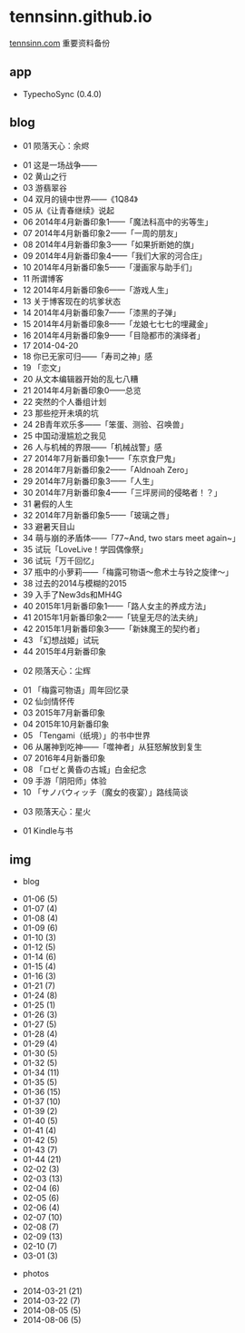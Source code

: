 # tennsinn.github.io
[tennsinn.com](http://tennsinn.com) 重要资料备份

## app
+ TypechoSync (0.4.0)

## blog
+ 01 陨落天心：余烬
 - 01 这是一场战争——
 - 02 黄山之行
 - 03 游翡翠谷
 - 04 双月的镜中世界——《1Q84》
 - 05 从《让青春继续》说起
 - 06 2014年4月新番印象1——「魔法科高中的劣等生」
 - 07 2014年4月新番印象2——「一周的朋友」
 - 08 2014年4月新番印象3——「如果折断她的旗」
 - 09 2014年4月新番印象4——「我们大家的河合庄」
 - 10 2014年4月新番印象5——「漫画家与助手们」
 - 11 所谓博客
 - 12 2014年4月新番印象6——「游戏人生」
 - 13 关于博客现在的坑爹状态
 - 14 2014年4月新番印象7——「漆黑的子弹」
 - 15 2014年4月新番印象8——「龙娘七七七的埋藏金」
 - 16 2014年4月新番印象9——「目隐都市的演绎者」
 - 17 2014-04-20
 - 18 你已无家可归——「寿司之神」感
 - 19 「恋文」
 - 20 从文本编辑器开始的乱七八糟
 - 21 2014年4月新番印象0——总览
 - 22 突然的个人番组计划
 - 23 那些挖开未填的坑
 - 24 2B青年欢乐多——「笨蛋、测验、召唤兽」
 - 25 中国动漫尴尬之我见
 - 26 人与机械的界限——「机械战警」感
 - 27 2014年7月新番印象1——「东京食尸鬼」
 - 28 2014年7月新番印象2——「Aldnoah Zero」
 - 29 2014年7月新番印象3——「人生」
 - 30 2014年7月新番印象4——「三坪房间的侵略者！？」
 - 31 暑假的人生
 - 32 2014年7月新番印象5——「玻璃之唇」
 - 33 避暑天目山
 - 34 萌与崩的矛盾体——「77~And, two stars meet again~」
 - 35 试玩「LoveLive！学园偶像祭」
 - 36 试玩「万千回忆」
 - 37 瓶中的小萝莉——「梅露可物语～愈术士与铃之旋律～」
 - 38 过去的2014与模糊的2015
 - 39 入手了New3ds和MH4G
 - 40 2015年1月新番印象1——「路人女主的养成方法」
 - 41 2015年1月新番印象2——「铳皇无尽的法夫纳」
 - 42 2015年1月新番印象3——「新妹魔王的契约者」
 - 43 「幻想战姬」试玩
 - 44 2015年4月新番印象
+ 02 陨落天心：尘辉
 - 01 「梅露可物语」周年回忆录
 - 02 仙剑情怀传
 - 03 2015年7月新番印象
 - 04 2015年10月新番印象
 - 05 「Tengami（纸境）」的书中世界
 - 06 从屠神到吃神——「噬神者」从狂怒解放到复生
 - 07 2016年4月新番印象
 - 08 「ロゼと黄昏の古城」白金纪念
 - 09 手游「阴阳师」体验
 - 10 「サノバウィッチ（魔女的夜宴）」路线简谈
+ 03 陨落天心：星火
 - 01 Kindle与书

## img
+ blog
 - 01-06 (5)
 - 01-07 (4)
 - 01-08 (4)
 - 01-09 (6)
 - 01-10 (3)
 - 01-12 (5)
 - 01-14 (6)
 - 01-15 (4)
 - 01-16 (3)
 - 01-21 (7)
 - 01-24 (8)
 - 01-25 (1)
 - 01-26 (3)
 - 01-27 (5)
 - 01-28 (4)
 - 01-29 (4)
 - 01-30 (5)
 - 01-32 (5)
 - 01-34 (11)
 - 01-35 (5)
 - 01-36 (15)
 - 01-37 (10)
 - 01-39 (2)
 - 01-40 (5)
 - 01-41 (4)
 - 01-42 (5)
 - 01-43 (7)
 - 01-44 (21)
 - 02-02 (3)
 - 02-03 (13)
 - 02-04 (6)
 - 02-05 (6)
 - 02-06 (4)
 - 02-07 (10)
 - 02-08 (7)
 - 02-09 (13)
 - 02-10 (7)
 - 03-01 (3)
+ photos
 - 2014-03-21 (21)
 - 2014-03-22 (7)
 - 2014-08-05 (5)
 - 2014-08-06 (5)
